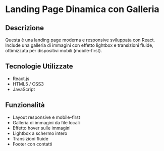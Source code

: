 #  Landing Page Dinamica con Galleria

##  Descrizione
Questa è una landing page moderna e responsive sviluppata con React. Include una galleria di immagini con effetto lightbox e transizioni fluide, ottimizzata per dispositivi mobili (mobile-first).

##  Tecnologie Utilizzate
- React.js
- HTML5 / CSS3
- JavaScript

##  Funzionalità
- Layout responsive e mobile-first
- Galleria di immagini da file locali
- Effetto hover sulle immagini
- Lightbox a schermo intero
- Transizioni fluide
- Footer con contatti

